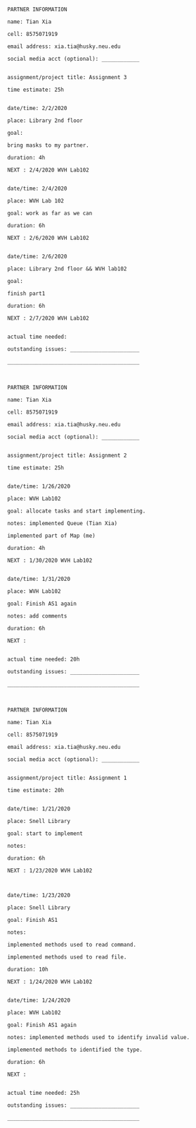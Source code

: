         PARTNER INFORMATION

        name: Tian Xia

        cell: 8575071919

        email address: xia.tia@husky.neu.edu

        social media acct (optional): ____________


        assignment/project title: Assignment 3

        time estimate: 25h


        date/time: 2/2/2020

        place: Library 2nd floor

        goal: 

        bring masks to my partner.

        duration: 4h

        NEXT : 2/4/2020 WVH Lab102

        
        date/time: 2/4/2020

        place: WVH Lab 102

        goal: work as far as we can

        duration: 6h

        NEXT : 2/6/2020 WVH Lab102


        date/time: 2/6/2020

        place: Library 2nd floor && WVH lab102

        goal: 

        finish part1

        duration: 6h

        NEXT : 2/7/2020 WVH Lab102


        actual time needed: 

        outstanding issues: ______________________

        __________________________________________

&nbsp;

        PARTNER INFORMATION

        name: Tian Xia

        cell: 8575071919

        email address: xia.tia@husky.neu.edu

        social media acct (optional): ____________


        assignment/project title: Assignment 2

        time estimate: 25h


        date/time: 1/26/2020

        place: WVH Lab102

        goal: allocate tasks and start implementing.

        notes: implemented Queue (Tian Xia)

        implemented part of Map (me)

        duration: 4h

        NEXT : 1/30/2020 WVH Lab102


        date/time: 1/31/2020

        place: WVH Lab102

        goal: Finish AS1 again

        notes: add comments

        duration: 6h

        NEXT : 


        actual time needed: 20h

        outstanding issues: ______________________

        __________________________________________

&nbsp;

        PARTNER INFORMATION

        name: Tian Xia

        cell: 8575071919

        email address: xia.tia@husky.neu.edu

        social media acct (optional): ____________


        assignment/project title: Assignment 1

        time estimate: 20h


        date/time: 1/21/2020

        place: Snell Library

        goal: start to implement

        notes: 

        duration: 6h

        NEXT : 1/23/2020 WVH Lab102



        date/time: 1/23/2020

        place: Snell Library

        goal: Finish AS1

        notes: 

        implemented methods used to read command.

        implemented methods used to read file.

        duration: 10h

        NEXT : 1/24/2020 WVH Lab102


        date/time: 1/24/2020

        place: WVH Lab102

        goal: Finish AS1 again

        notes: implemented methods used to identify invalid value.

        implemented methods to identified the type.

        duration: 6h

        NEXT : 


        actual time needed: 25h

        outstanding issues: ______________________

        __________________________________________